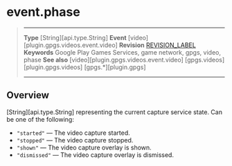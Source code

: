 # event.phase

> --------------------- ------------------------------------------------------------------------------------------
> __Type__              [String][api.type.String]
> __Event__             [video][plugin.gpgs.videos.event.video]
> __Revision__          [REVISION_LABEL](REVISION_URL)
> __Keywords__          Google Play Games Services, game network, gpgs, video, phase
> __See also__          [video][plugin.gpgs.videos.event.video]
>						[gpgs.videos][plugin.gpgs.videos]
>                       [gpgs.*][plugin.gpgs]
> --------------------- ------------------------------------------------------------------------------------------

## Overview

[String][api.type.String] representing the current capture service state. Can be one of the following:

* `"started"` &mdash; The video capture started.
* `"stopped"` &mdash; The video capture stopped.
* `"shown"` &mdash; The video capture overlay is shown.
* `"dismissed"` &mdash; The video capture overlay is dismissed.